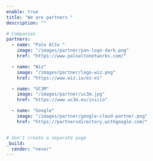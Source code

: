 ```yaml
---
enable: true
title: "We are partners "
description: ""

# Companies
partners:
  - name: "Palo Alto "
    image: "/images/partner/pan-logo-dark.png"
    href: "https://www.paloaltonetworks.com/"

  - name: "Wiz"
    image: "/images/partner/logo-wiz.png"
    href: "https://www.wiz.io/es-es"

  - name: "UC3M"
    image: "/images/partner/uc3m.jpg"
    href: "https://www.uc3m.es/inicio"

  - name: "Google"
    image: "/images/partner/google-cloud-partner.png"
    href: "https://partnersdirectory.withgoogle.com/"


# don't create a separate page
_build:
  render: "never"
---
```


